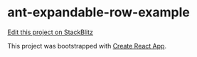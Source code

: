 # ant-expandable-row-example

[Edit this project on StackBlitz](https://stackblitz.com/edit/react-eydnk3)

This project was bootstrapped with [Create React App](https://github.com/facebookincubator/create-react-app).
